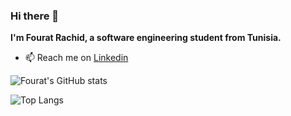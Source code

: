 ### Hi there 👋
**I'm Fourat Rachid, a software engineering student from Tunisia.** 
- 📫 Reach me on [Linkedin](https://www.linkedin.com/in/fourat-rachid-21b244204/)



![Fourat's GitHub stats](https://github-readme-stats.vercel.app/api?username=fouratrachid&show_icons=true&theme=cobalt)

![Top Langs](https://github-readme-stats.vercel.app/api/top-langs/?username=fouratrachid&show_icons=true&theme=cobalt)
<!--
**fouratrachid/fouratrachid** is a ✨ _special_ ✨ repository because its `README.md` (this file) appears on your GitHub profile.

Here are some ideas to get you started:

-  I’m currently working on ...
- 🌱 I’m currently learning ...
-  I’m looking to collaborate on ...
- 🤔 I’m looking for help with ...
- 💬 Ask me about ...
- 📫 How to reach me: ...
- 😄 Pronouns: ...
- ⚡ Fun fact: ...
-->
